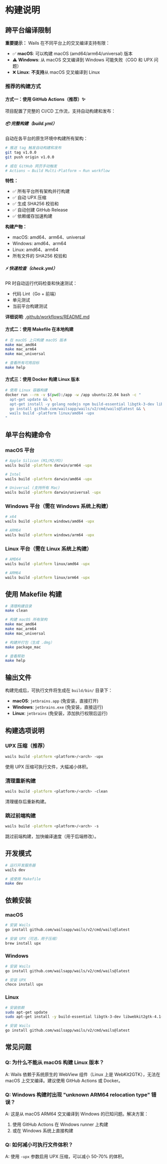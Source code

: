 # 构建说明

## 跨平台编译限制

**重要提示：** Wails 在不同平台上的交叉编译支持有限：

- ✅ **macOS**: 可以构建 macOS (amd64/arm64/universal) 版本
- ⚠️ **Windows**: 从 macOS 交叉编译到 Windows 可能失败（CGO 和 UPX 问题）
- ❌ **Linux**: **不支持**从 macOS 交叉编译到 Linux

### 推荐的构建方式

#### 方式一：使用 GitHub Actions（推荐）✨

项目配置了完整的 CI/CD 工作流，支持自动构建和发布：

##### 📦 完整构建（build.yml）

自动在各平台的原生环境中构建所有架构：

```bash
# 推送 tag 触发自动构建和发布
git tag v1.0.0
git push origin v1.0.0

# 或在 GitHub 网页手动触发
# Actions → Build Multi-Platform → Run workflow
```

**特性：**
- ✅ 所有平台所有架构并行构建
- ✅ 自动 UPX 压缩
- ✅ 生成 SHA256 校验和
- ✅ 自动创建 GitHub Release
- ✅ 依赖缓存加速构建

**构建产物：**
- macOS: amd64、arm64、universal
- Windows: amd64、arm64
- Linux: amd64、arm64
- 所有文件的 SHA256 校验和

##### ⚡ 快速检查（check.yml）

PR 时自动运行代码检查和快速测试：

- 代码 Lint（Go + 前端）
- 单元测试
- 当前平台构建测试

**详细说明**: [.github/workflows/README.md](.github/workflows/README.md)

#### 方式二：使用 Makefile 在本地构建

```bash
# 在 macOS 上只构建 macOS 版本
make mac_amd64
make mac_arm64
make mac_universal

# 查看所有可用目标
make help
```

#### 方式三：使用 Docker 构建 Linux 版本

```bash
# 使用 Linux 容器构建
docker run --rm -v $(pwd):/app -w /app ubuntu:22.04 bash -c "
  apt-get update && \
  apt-get install -y golang nodejs npm build-essential libgtk-3-dev libwebkit2gtk-4.1-dev upx && \
  go install github.com/wailsapp/wails/v2/cmd/wails@latest && \
  wails build -platform linux/amd64 -upx
"
```

## 单平台构建命令

### macOS 平台

```bash
# Apple Silicon (M1/M2/M3)
wails build -platform darwin/arm64 -upx

# Intel
wails build -platform darwin/amd64 -upx

# Universal (支持所有 Mac)
wails build -platform darwin/universal -upx
```

### Windows 平台（需在 Windows 系统上构建）

```bash
# x64
wails build -platform windows/amd64 -upx

# ARM64
wails build -platform windows/arm64 -upx
```

### Linux 平台（需在 Linux 系统上构建）

```bash
# AMD64
wails build -platform linux/amd64 -upx

# ARM64
wails build -platform linux/arm64 -upx
```

## 使用 Makefile 构建

```bash
# 清理构建目录
make clean

# 构建 macOS 所有架构
make mac_amd64
make mac_arm64
make mac_universal

# 构建并打包（生成 .dmg）
make package_mac

# 查看帮助
make help
```

## 输出文件

构建完成后，可执行文件将生成在 `build/bin/` 目录下：

- **macOS**: `jetbrains.app` (免安装，直接打开)
- **Windows**: `jetbrains.exe` (免安装，直接运行)
- **Linux**: `jetbrains` (免安装，添加执行权限后运行)

## 构建选项说明

### UPX 压缩（推荐）
```bash
wails build -platform <platform>/<arch> -upx
```
使用 UPX 压缩可执行文件，大幅减小体积。

### 清理重新构建
```bash
wails build -platform <platform>/<arch> -clean
```
清理缓存后重新构建。

### 跳过前端构建
```bash
wails build -platform <platform>/<arch> -s
```
跳过前端构建，加快编译速度（用于后端修改）。

## 开发模式

```bash
# 运行开发服务器
wails dev

# 或使用 Makefile
make dev
```

## 依赖安装

### macOS
```bash
# 安装 Wails
go install github.com/wailsapp/wails/v2/cmd/wails@latest

# 安装 UPX（可选，用于压缩）
brew install upx
```

### Windows
```bash
# 安装 Wails
go install github.com/wailsapp/wails/v2/cmd/wails@latest

# 安装 UPX
choco install upx
```

### Linux
```bash
# 安装依赖
sudo apt-get update
sudo apt-get install -y build-essential libgtk-3-dev libwebkit2gtk-4.1-dev upx

# 安装 Wails
go install github.com/wailsapp/wails/v2/cmd/wails@latest
```

## 常见问题

### Q: 为什么不能从 macOS 构建 Linux 版本？
A: Wails 依赖于系统原生的 WebView 组件（Linux 上是 WebKit2GTK），无法在 macOS 上交叉编译。建议使用 GitHub Actions 或 Docker。

### Q: Windows 构建时出现 "unknown ARM64 relocation type" 错误？
A: 这是从 macOS ARM64 交叉编译到 Windows 的已知问题。解决方案：
1. 使用 GitHub Actions 在 Windows runner 上构建
2. 或在 Windows 系统上直接构建

### Q: 如何减小可执行文件体积？
A: 使用 `-upx` 参数启用 UPX 压缩，可以减小 50-70% 的体积。